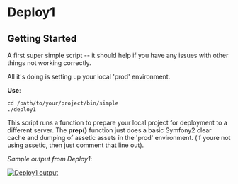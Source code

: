 # Deploy1

## Getting Started

A first super simple script -- it should help if you have any issues with other
things not working correctly.

All it's doing is setting up your local 'prod' environment.

__Use__:

    cd /path/to/your/project/bin/simple
    ./deploy1

This script runs a function to prepare your local project for deployment to a
different server. The __prep()__ function just does a basic Symfony2 clear cache and dumping
of assetic assets in the 'prod' environment. (if youre not using assetic, then just comment that line out).


_Sample output from Deploy1_:

[![Deploy1 output](https://github.com/ZermattChris/Symfony2-SimpleDeployScripts/raw/master/bin/deploy1/deploy1-output.jpg)](https://github.com/ZermattChris/Symfony2-SimpleDeployScripts/raw/master/bin/deploy1/deploy1-output.jpg)

